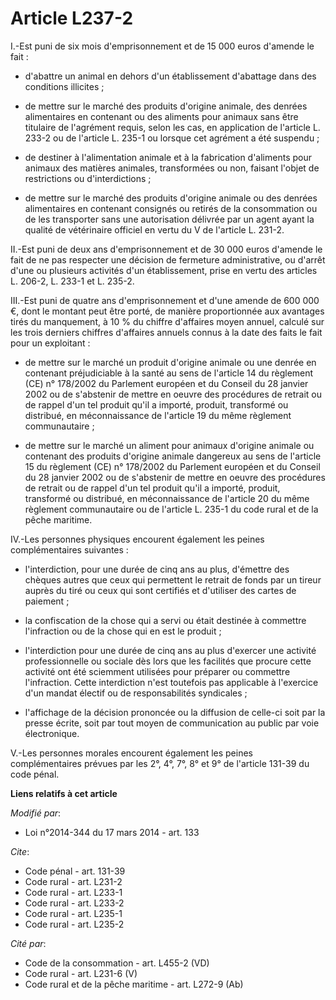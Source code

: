 # Article L237-2

I.-Est puni de six mois d'emprisonnement et de 15 000 euros d'amende le fait :

- d'abattre un animal en dehors d'un établissement d'abattage dans des conditions illicites ;

- de mettre sur le marché des produits d'origine animale, des denrées alimentaires en contenant ou des aliments pour animaux
sans être titulaire de l'agrément requis, selon les cas, en application de l'article L. 233-2 ou de l'article L. 235-1 ou
lorsque cet agrément a été suspendu ;

- de destiner à l'alimentation animale et à la fabrication d'aliments pour animaux des matières animales, transformées ou
non, faisant l'objet de restrictions ou d'interdictions ;

- de mettre sur le marché des produits d'origine animale ou des denrées alimentaires en contenant consignés ou retirés de la
consommation ou de les transporter sans une autorisation délivrée par un agent ayant la qualité de vétérinaire officiel en
vertu du V de l'article L. 231-2. 

II.-Est puni de deux ans d'emprisonnement et de 30 000 euros d'amende le fait de ne pas respecter une décision de fermeture
administrative, ou d'arrêt d'une ou plusieurs activités d'un établissement, prise en vertu des articles L. 206-2, L. 233-1 et
L. 235-2. 

III.-Est puni de quatre ans d'emprisonnement et      d'une amende de 600 000 €, dont le montant peut être porté, de manière
proportionnée aux avantages tirés du manquement, à 10 % du chiffre d'affaires moyen annuel, calculé sur les trois derniers
chiffres d'affaires annuels connus à la date des faits le fait pour un exploitant :

- de mettre sur le marché un produit d'origine animale ou une denrée en contenant préjudiciable à la santé au sens de
l'article 14 du règlement (CE) n° 178/2002 du Parlement européen et du Conseil du 28 janvier 2002 ou de s'abstenir de mettre
en oeuvre des procédures de retrait ou de rappel d'un tel produit qu'il a importé, produit, transformé ou distribué, en
méconnaissance de l'article 19 du même règlement communautaire ;

- de mettre sur le marché un aliment pour animaux d'origine animale ou contenant des produits d'origine animale dangereux au
sens de l'article 15 du règlement (CE) n° 178/2002 du Parlement européen et du Conseil du 28 janvier 2002 ou de s'abstenir de
mettre en oeuvre des procédures de retrait ou de rappel d'un tel produit qu'il a importé, produit, transformé ou distribué,
en méconnaissance de l'article 20 du même règlement communautaire ou de l'article L. 235-1 du code rural et de la pêche
maritime. 

IV.-Les personnes physiques encourent également les peines complémentaires suivantes :

- l'interdiction, pour une durée de cinq ans au plus, d'émettre des chèques autres que ceux qui permettent le retrait de
fonds par un tireur auprès du tiré ou ceux qui sont certifiés et d'utiliser des cartes de paiement ;

- la confiscation de la chose qui a servi ou était destinée à commettre l'infraction ou de la chose qui en est le produit ;

- l'interdiction pour une durée de cinq ans au plus d'exercer une activité professionnelle ou sociale dès lors que les
facilités que procure cette activité ont été sciemment utilisées pour préparer ou commettre l'infraction. Cette interdiction
n'est toutefois pas applicable à l'exercice d'un mandat électif ou de responsabilités syndicales ;

- l'affichage de la décision prononcée ou la diffusion de celle-ci soit par la presse écrite, soit par tout moyen de
communication au public par voie électronique. 

V.-Les personnes morales encourent également les peines complémentaires prévues par les 2°, 4°, 7°, 8° et 9° de l'article
131-39 du code pénal.

**Liens relatifs à cet article**

_Modifié par_:

  - Loi n°2014-344 du 17 mars 2014 - art. 133

_Cite_:

  - Code pénal - art. 131-39
  - Code rural - art. L231-2
  - Code rural - art. L233-1
  - Code rural - art. L233-2
  - Code rural - art. L235-1
  - Code rural - art. L235-2

_Cité par_:

  - Code de la consommation - art. L455-2 (VD)
  - Code rural - art. L231-6 (V)
  - Code rural et de la pêche maritime - art. L272-9 (Ab)
